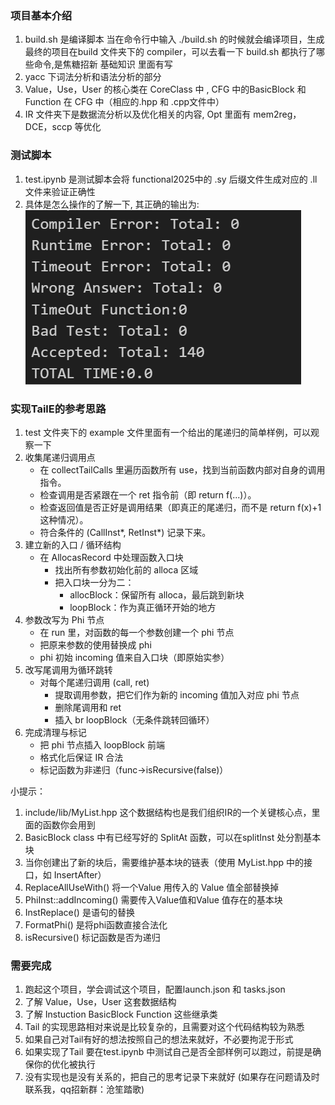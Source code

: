 ### 项目基本介绍
1. build.sh 是编译脚本   当在命令行中输入 ./build.sh 的时候就会编译项目，生成最终的项目在build 文件夹下的 compiler，可以去看一下 build.sh 都执行了哪些命令,是焦糖招新 基础知识 里面有写
2. yacc 下词法分析和语法分析的部分 
3. Value，Use，User 的核心类在 CoreClass 中 , CFG 中的BasicBlock 和 Function  在 CFG 中（相应的.hpp 和 .cpp文件中）
4. IR 文件夹下是数据流分析以及优化相关的内容, Opt 里面有 mem2reg，DCE，sccp 等优化

### 测试脚本
1. test.ipynb 是测试脚本会将 functional2025中的 .sy 后缀文件生成对应的 .ll 文件来验证正确性
2. 具体是怎么操作的了解一下, 其正确的输出为: 
![test_output](assets/test_output.png)

### 实现TailE的参考思路
1. test 文件夹下的 example 文件里面有一个给出的尾递归的简单样例，可以观察一下
2. 收集尾递归调用点
    * 在 collectTailCalls 里遍历函数所有 use，找到当前函数内部对自身的调用指令。
    * 检查调用是否紧跟在一个 ret 指令前（即 return f(...)）。
    * 检查返回值是否正好是调用结果（即真正的尾递归，而不是 return f(x)+1 这种情况）。
    * 符合条件的 (CallInst*, RetInst*) 记录下来。
3. 建立新的入口 / 循环结构
    * 在 AllocasRecord 中处理函数入口块
        * 找出所有参数初始化前的 alloca 区域
        * 把入口块一分为二：
            * allocBlock：保留所有 alloca，最后跳到新块
            * loopBlock：作为真正循环开始的地方
4. 参数改写为 Phi 节点
    * 在 run 里，对函数的每一个参数创建一个 phi 节点
    * 把原来参数的使用替换成 phi
    * phi 初始 incoming 值来自入口块（即原始实参）
5. 改写尾调用为循环跳转
    * 对每个尾递归调用 (call, ret)
        * 提取调用参数，把它们作为新的 incoming 值加入对应 phi 节点
        * 删除尾调用和 ret
        * 插入 br loopBlock（无条件跳转回循环）
6. 完成清理与标记
    * 把 phi 节点插入 loopBlock 前端
    * 格式化后保证 IR 合法
    * 标记函数为非递归（func->isRecursive(false)）

小提示：
1. include/lib/MyList.hpp 这个数据结构也是我们组织IR的一个关键核心点，里面的函数你会用到
2. BasicBlock class 中有已经写好的 SplitAt 函数，可以在splitInst 处分割基本块
3. 当你创建出了新的块后，需要维护基本块的链表（使用 MyList.hpp 中的接口，如 InsertAfter）
4. ReplaceAllUseWith() 将一个Value 用传入的 Value 值全部替换掉
5. PhiInst::addIncoming() 需要传入Value值和Value 值存在的基本块
6. InstReplace() 是语句的替换
7. FormatPhi() 是将phi函数直接合法化
8. isRecursive() 标记函数是否为递归


### 需要完成
1. 跑起这个项目，学会调试这个项目，配置launch.json 和 tasks.json
2. 了解 Value，Use，User 这套数据结构
3. 了解 Instuction BasicBlock Function 这些继承类
4. Tail 的实现思路相对来说是比较复杂的，且需要对这个代码结构较为熟悉
5. 如果自己对Tail有好的想法按照自己的想法来就好，不必要拘泥于形式
6. 如果实现了Tail 要在test.ipynb 中测试自己是否全部样例可以跑过，前提是确保你的优化被执行
7. 没有实现也是没有关系的，把自己的思考记录下来就好
    (如果存在问题请及时联系我，qq招新群：沧笙踏歌)
